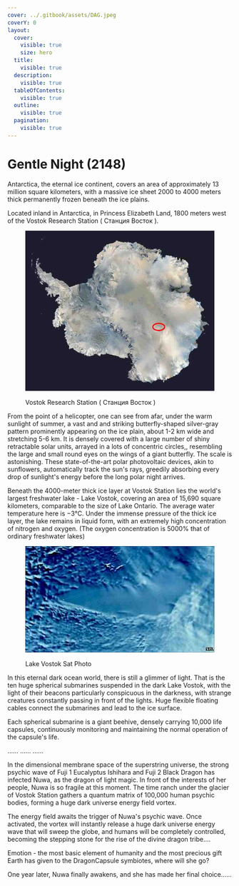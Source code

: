 ```yaml
---
cover: ../.gitbook/assets/DAG.jpeg
coverY: 0
layout:
  cover:
    visible: true
    size: hero
  title:
    visible: true
  description:
    visible: true
  tableOfContents:
    visible: true
  outline:
    visible: true
  pagination:
    visible: true
---
```


# Gentle Night (2148)

Antarctica, the eternal ice continent, covers an area of approximately 13 million square kilometers, with a massive ice sheet 2000 to 4000 meters thick permanently frozen beneath the ice plains.

Located inland in Antarctica, in Princess Elizabeth Land, 1800 meters west of the  Vostok Research Station ( Станция Восток ).

<figure><img src="../.gitbook/assets/LakeVostok-Location.jpeg" alt=""><figcaption><p>Vostok Research Station ( Станция Восток )</p></figcaption></figure>

From the point of a helicopter, one can see from afar, under the warm sunlight of summer, a vast and and striking butterfly-shaped silver-gray pattern prominently appearing on the ice plain, about 1-2 km wide and stretching 5-6 km. It is densely covered with a large number of shiny retractable solar units, arrayed in a lots of concentric circles,, resembling the large and small round eyes on the wings of a giant butterfly. The scale is astonishing. These state-of-the-art polar photovoltaic devices, akin to sunflowers, automatically track the sun's rays, greedily absorbing every drop of sunlight's energy before the long polar night arrives.

Beneath the 4000-meter thick ice layer at Vostok Station lies the world's largest freshwater lake - Lake Vostok, covering an area of 15,690 square kilometers, comparable to the size of Lake Ontario. The average water temperature here is −3℃. Under the immense pressure of the thick ice layer, the lake remains in liquid form, with an extremely high concentration of nitrogen and oxygen. (The oxygen concentration is 5000% that of ordinary freshwater lakes)

<figure><img src="../.gitbook/assets/Lake_Vostok_Sat_Photo_color.jpeg" alt=""><figcaption><p>Lake Vostok Sat Photo</p></figcaption></figure>

In this eternal dark ocean world, there is still a glimmer of light. That is the ten huge spherical submarines suspended in the dark Lake Vostok, with the light of their beacons particularly conspicuous in the darkness, with strange creatures constantly passing in front of the lights. Huge flexible floating cables connect the submarines and lead to the ice surface.

Each spherical submarine is a giant beehive, densely carrying 10,000 life capsules, continuously monitoring and maintaining the normal operation of the capsule's life.



&#x20;...... ...... ......&#x20;



In the dimensional membrane space of the superstring universe, the strong psychic wave of Fuji 1 Eucalyptus Ishihara and Fuji 2 Black Dragon has infected Nuwa, as the dragon of light magic. In front of the interests of her people, Nuwa is so fragile at this moment. The time ranch under the glacier of Vostok Station gathers a quantum matrix of 100,000 human psychic bodies, forming a huge dark universe energy field vortex.

The energy field awaits the trigger of Nuwa's psychic wave. Once activated, the vortex will instantly release a huge dark universe energy wave that will sweep the globe, and humans will be completely controlled, becoming the stepping stone for the rise of the divine dragon tribe....

Emotion - the most basic element of humanity and the most precious gift Earth has given to the DragonCapsule symbiotes, where will she go?



One year later, Nuwa finally awakens, and she has made her final choice......
